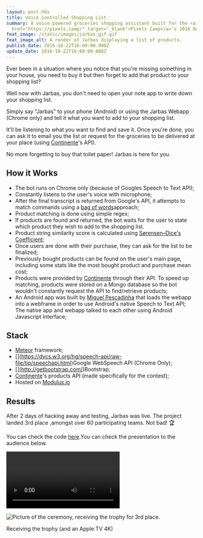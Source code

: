 ```yaml
---
layout: post.hbs
title: Voice Controlled Shopping List
summary: A voice powered groceries shopping assistant built for the <a
  href="https://pixels.camp/" target="_blank">Pixels Camp</a>'s 2016 Hackathon.
feat_image: /static/images/jarbas_gif.gif
feat_image_alt: A render of Jarbas displaying a list of products.
publish_date: 2016-10-22T16:09:00.000Z
update_date: 2016-10-22T16:09:00.000Z
---
```

Ever been in a situation where you notice that you're missing something in your house, you need to buy it but then forget to add that product to your shopping list?

Well now with Jarbas, you don't need to open your note app to write down your shopping list.

Simply say "Jarbas" to your phone (Android) or using the Jarbas Webapp (Chrome only) and tell it what you want to add to your shopping list.

It'll be listening to what you want to find and save it. Once you're done, you can ask it to email you the list or request for the groceries to be delivered at your place (using <a href="https://www.continente.pt/" target="_blank">Continente</a>'s API). 

No more forgetting to buy that toilet paper! Jarbas is here for you.

## How it Works

* The bot runs on Chrome only (because of Googles Speech to Text API);
* Constantly listens to the user's voice with microphone;
* After the final transcript is returned from Google's API, it attempts to match commands using a [](https://en.wikipedia.org/wiki/Bag-of-words_model)<a href="https://en.wikipedia.org/wiki/Bag-of-words_model" target="_blank">bag of words</a>approach;
* Product matching is done using simple regex;
* If products are found and returned, the bot waits for the user to state which product they wish to add to the shopping list.
* Product string similarity score is calculated using <a href="https://en.wikipedia.org/wiki/S%C3%B8rensen%E2%80%93Dice_coefficient" target="_blank">Sørensen–Dice's Coefficient</a>;
* Once users are done with their purchase, they can ask for the list to be finalized;
* Previously bought products can be found on the user's main page, including some stats like the most bought product and purchase mean cost;
* Products were provided by [](http://continente.pt/)<a href="https://www.continente.pt/" target="_blank">Continente</a> through their API. To speed up matching, products were stored on a Mongo database so the bot wouldn't constantly request the API to find/retrieve products;
* An Android app was built by <a href="https://www.linkedin.com/in/miguelpescadinha/" target="_blank">Miguel Pescadinha</a> that loads the webapp into a webframe in order to use Android's native Speech to Text API; The native app and webapp talked to each other using Android Javascript Interface;

## Stack

* [](https://www.meteor.com/)<a href="https://www.meteor.com/" target="_blank">Meteor</a> framework;
* <a href="https://dvcs.w3.org/hg/speech-api/raw-file/tip/speechapi.html" target="_blank">\[](https://dvcs.w3.org/hg/speech-api/raw-file/tip/speechapi.html)Google WebSpeech API</a> (Chrome Only);
* <a href="http://getbootstrap.com/" target="_blank">\[](http://getbootstrap.com/)Bootstrap</a>;
* <a href="https://www.continente.pt/" target="_blank">Continente</a>'s products API (made specifically for the contest);
* Hosted on <a href="https://blog.meteor.com/modulus-xervo-io-shutdown-dc968bfb725b" target="_blank">Modulus.io</a>

## Results

After 2 days of hacking away and testing, Jarbas was live. The project landed 3rd place ,amongst over 60 participating teams. Not bad! 🏆

You can check the code [](https://github.com/mstrlaw/jarbas)<a href="https://github.com/mstrlaw/jarbas" target="_blank">here</a>.You can check the presentation to the audience below.

<video src="/static/images/jarbas_pixels_camp_2016.mp4" controls></video>

![Picture of the ceremony, receiving the trophy for 3rd place.](/static/images/16649123_930313473771378_8878488857555919772_n.jpg "Awards ceremony.")

<p class="u-ImageDescription">Receiving the trophy (and an Apple TV 4K)</p>
